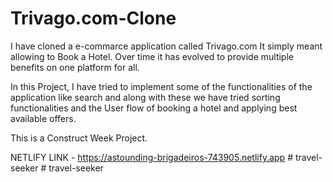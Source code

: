 # Trivago.com-Clone
I have cloned a e-commarce application called Trivago.com It simply meant allowing to Book a Hotel. Over time it has evolved to provide multiple benefits on one platform for all.

In this Project, I have tried to implement some of the functionalities of the application like search and along with these we have tried sorting functionalities and the User flow of booking a hotel and applying best available offers.

This is a Construct Week Project.

NETLIFY LINK - https://astounding-brigadeiros-743905.netlify.app
#   t r a v e l - s e e k e r  
 #   t r a v e l - s e e k e r  
 